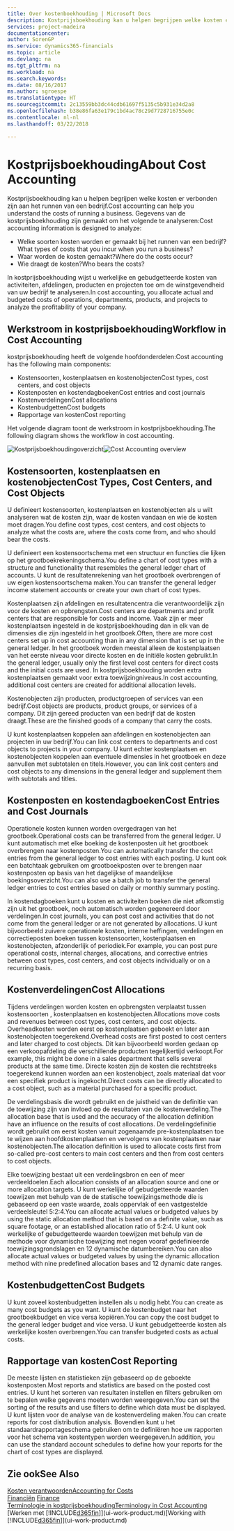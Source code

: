 ```yaml
---
title: Over kostenboekhouding | Microsoft Docs
description: Kostprijsboekhouding kan u helpen begrijpen welke kosten er verbonden zijn aan het runnen van een bedrijf.
services: project-madeira
documentationcenter: 
author: SorenGP
ms.service: dynamics365-financials
ms.topic: article
ms.devlang: na
ms.tgt_pltfrm: na
ms.workload: na
ms.search.keywords: 
ms.date: 08/16/2017
ms.author: sgroespe
ms.translationtype: HT
ms.sourcegitcommit: 2c13559bb3dc44cdb61697f5135c5b931e34d2a8
ms.openlocfilehash: b38e86fa63e179c1bd4ac78c29d7728716755e0c
ms.contentlocale: nl-nl
ms.lasthandoff: 03/22/2018

---
```

# <a name="about-cost-accounting"></a><span data-ttu-id="2cca3-103">Kostprijsboekhouding</span><span class="sxs-lookup"><span data-stu-id="2cca3-103">About Cost Accounting</span></span>
<span data-ttu-id="2cca3-104">Kostprijsboekhouding kan u helpen begrijpen welke kosten er verbonden zijn aan het runnen van een bedrijf.</span><span class="sxs-lookup"><span data-stu-id="2cca3-104">Cost accounting can help you understand the costs of running a business.</span></span> <span data-ttu-id="2cca3-105">Gegevens van de kostprijsboekhouding zijn gemaakt om het volgende te analyseren:</span><span class="sxs-lookup"><span data-stu-id="2cca3-105">Cost accounting information is designed to analyze:</span></span>  

-   <span data-ttu-id="2cca3-106">Welke soorten kosten worden er gemaakt bij het runnen van een bedrijf?</span><span class="sxs-lookup"><span data-stu-id="2cca3-106">What types of costs that you incur when you run a business?</span></span>  
-   <span data-ttu-id="2cca3-107">Waar worden de kosten gemaakt?</span><span class="sxs-lookup"><span data-stu-id="2cca3-107">Where do the costs occur?</span></span>  
-   <span data-ttu-id="2cca3-108">Wie draagt de kosten?</span><span class="sxs-lookup"><span data-stu-id="2cca3-108">Who bears the costs?</span></span>  

<span data-ttu-id="2cca3-109">In kostprijsboekhouding wijst u werkelijke en gebudgetteerde kosten van activiteiten, afdelingen, producten en projecten toe om de winstgevendheid van uw bedrijf te analyseren.</span><span class="sxs-lookup"><span data-stu-id="2cca3-109">In cost accounting, you allocate actual and budgeted costs of operations, departments, products, and projects to analyze the profitability of your company.</span></span>  

## <a name="workflow-in-cost-accounting"></a><span data-ttu-id="2cca3-110">Werkstroom in kostprijsboekhouding</span><span class="sxs-lookup"><span data-stu-id="2cca3-110">Workflow in Cost Accounting</span></span>  
<span data-ttu-id="2cca3-111">kostprijsboekhouding heeft de volgende hoofdonderdelen:</span><span class="sxs-lookup"><span data-stu-id="2cca3-111">Cost accounting has the following main components:</span></span>  

-   <span data-ttu-id="2cca3-112">Kostensoorten, kostenplaatsen en kostenobjecten</span><span class="sxs-lookup"><span data-stu-id="2cca3-112">Cost types, cost centers, and cost objects</span></span>  
-   <span data-ttu-id="2cca3-113">Kostenposten en kostendagboeken</span><span class="sxs-lookup"><span data-stu-id="2cca3-113">Cost entries and cost journals</span></span>  
-   <span data-ttu-id="2cca3-114">Kostenverdelingen</span><span class="sxs-lookup"><span data-stu-id="2cca3-114">Cost allocations</span></span>  
-   <span data-ttu-id="2cca3-115">Kostenbudgetten</span><span class="sxs-lookup"><span data-stu-id="2cca3-115">Cost budgets</span></span>
-   <span data-ttu-id="2cca3-116">Rapportage van kosten</span><span class="sxs-lookup"><span data-stu-id="2cca3-116">Cost reporting</span></span>  

<span data-ttu-id="2cca3-117">Het volgende diagram toont de werkstroom in kostprijsboekhouding.</span><span class="sxs-lookup"><span data-stu-id="2cca3-117">The following diagram shows the workflow in cost accounting.</span></span>  

<span data-ttu-id="2cca3-118">![Kostprijsboekhoudingoverzicht](media/costaccountingoverview.png "CostAccountingOverview")</span><span class="sxs-lookup"><span data-stu-id="2cca3-118">![Cost Accounting overview](media/costaccountingoverview.png "CostAccountingOverview")</span></span>  

## <a name="cost-types-cost-centers-and-cost-objects"></a><span data-ttu-id="2cca3-119">Kostensoorten, kostenplaatsen en kostenobjecten</span><span class="sxs-lookup"><span data-stu-id="2cca3-119">Cost Types, Cost Centers, and Cost Objects</span></span>  
<span data-ttu-id="2cca3-120">U definieert kostensoorten, kostenplaatsen en kostenobjecten als u wilt analyseren wat de kosten zijn, waar de kosten vandaan en wie de kosten moet dragen.</span><span class="sxs-lookup"><span data-stu-id="2cca3-120">You define cost types, cost centers, and cost objects to analyze what the costs are, where the costs come from, and who should bear the costs.</span></span>  

<span data-ttu-id="2cca3-121">U definieert een kostensoortschema met een structuur en functies die lijken op het grootboekrekeningschema.</span><span class="sxs-lookup"><span data-stu-id="2cca3-121">You define a chart of cost types with a structure and functionality that resembles the general ledger chart of accounts.</span></span> <span data-ttu-id="2cca3-122">U kunt de resultatenrekening van het grootboek overbrengen of uw eigen kostensoortschema maken.</span><span class="sxs-lookup"><span data-stu-id="2cca3-122">You can transfer the general ledger income statement accounts or create your own chart of cost types.</span></span>  

<span data-ttu-id="2cca3-123">Kostenplaatsen zijn afdelingen en resultatencentra die verantwoordelijk zijn voor de kosten en opbrengsten.</span><span class="sxs-lookup"><span data-stu-id="2cca3-123">Cost centers are departments and profit centers that are responsible for costs and income.</span></span> <span data-ttu-id="2cca3-124">Vaak zijn er meer kostenplaatsen ingesteld in de kostprijsboekhouding dan in elk van de dimensies die zijn ingesteld in het grootboek.</span><span class="sxs-lookup"><span data-stu-id="2cca3-124">Often, there are more cost centers set up in cost accounting than in any dimension that is set up in the general ledger.</span></span> <span data-ttu-id="2cca3-125">In het grootboek worden meestal alleen de kostenplaatsen van het eerste niveau voor directe kosten en de initiële kosten gebruikt.</span><span class="sxs-lookup"><span data-stu-id="2cca3-125">In the general ledger, usually only the first level cost centers for direct costs and the initial costs are used.</span></span> <span data-ttu-id="2cca3-126">In kostprijsboekhouding worden extra kostenplaatsen gemaakt voor extra toewijzingniveaus.</span><span class="sxs-lookup"><span data-stu-id="2cca3-126">In cost accounting, additional cost centers are created for additional allocation levels.</span></span>  

<span data-ttu-id="2cca3-127">Kostenobjecten zijn producten, productgroepen of services van een bedrijf.</span><span class="sxs-lookup"><span data-stu-id="2cca3-127">Cost objects are products, product groups, or services of a company.</span></span> <span data-ttu-id="2cca3-128">Dit zijn gereed producten van een bedrijf dat de kosten draagt.</span><span class="sxs-lookup"><span data-stu-id="2cca3-128">These are the finished goods of a company that carry the costs.</span></span>  

<span data-ttu-id="2cca3-129">U kunt kostenplaatsen koppelen aan afdelingen en kostenobjecten aan projecten in uw bedrijf.</span><span class="sxs-lookup"><span data-stu-id="2cca3-129">You can link cost centers to departments and cost objects to projects in your company.</span></span> <span data-ttu-id="2cca3-130">U kunt echter kostenplaatsen en kostenobjecten koppelen aan eventuele dimensies in het grootboek en deze aanvullen met subtotalen en titels.</span><span class="sxs-lookup"><span data-stu-id="2cca3-130">However, you can link cost centers and cost objects to any dimensions in the general ledger and supplement them with subtotals and titles.</span></span>  

## <a name="cost-entries-and-cost-journals"></a><span data-ttu-id="2cca3-131">Kostenposten en kostendagboeken</span><span class="sxs-lookup"><span data-stu-id="2cca3-131">Cost Entries and Cost Journals</span></span>  
<span data-ttu-id="2cca3-132">Operationele kosten kunnen worden overgedragen van het grootboek.</span><span class="sxs-lookup"><span data-stu-id="2cca3-132">Operational costs can be transferred from the general ledger.</span></span> <span data-ttu-id="2cca3-133">U kunt automatisch met elke boeking de kostenposten uit het grootboek overbrengen naar kostenposten.</span><span class="sxs-lookup"><span data-stu-id="2cca3-133">You can automatically transfer the cost entries from the general ledger to cost entries with each posting.</span></span> <span data-ttu-id="2cca3-134">U kunt ook een batchtaak gebruiken om grootboekposten over te brengen naar kostenposten op basis van het dagelijkse of maandelijkse boekingsoverzicht.</span><span class="sxs-lookup"><span data-stu-id="2cca3-134">You can also use a batch job to transfer the general ledger entries to cost entries based on daily or monthly summary posting.</span></span>  

<span data-ttu-id="2cca3-135">In kostendagboeken kunt u kosten en activiteiten boeken die niet afkomstig zijn uit het grootboek, noch automatisch worden gegenereerd door verdelingen.</span><span class="sxs-lookup"><span data-stu-id="2cca3-135">In cost journals, you can post cost and activities that do not come from the general ledger or are not generated by allocations.</span></span> <span data-ttu-id="2cca3-136">U kunt bijvoorbeeld zuivere operationele kosten, interne heffingen, verdelingen en correctieposten boeken tussen kostensoorten, kostenplaatsen en kostenobjecten, afzonderlijk of periodiek.</span><span class="sxs-lookup"><span data-stu-id="2cca3-136">For example, you can post pure operational costs, internal charges, allocations, and corrective entries between cost types, cost centers, and cost objects individually or on a recurring basis.</span></span>  

## <a name="cost-allocations"></a><span data-ttu-id="2cca3-137">Kostenverdelingen</span><span class="sxs-lookup"><span data-stu-id="2cca3-137">Cost Allocations</span></span>  
<span data-ttu-id="2cca3-138">Tijdens verdelingen worden kosten en opbrengsten verplaatst tussen kostensoorten , kostenplaatsen en kostenobjecten.</span><span class="sxs-lookup"><span data-stu-id="2cca3-138">Allocations move costs and revenues between cost types, cost centers, and cost objects.</span></span> <span data-ttu-id="2cca3-139">Overheadkosten worden eerst op kostenplaatsen geboekt en later aan kostenobjecten toegerekend.</span><span class="sxs-lookup"><span data-stu-id="2cca3-139">Overhead costs are first posted to cost centers and later charged to cost objects.</span></span> <span data-ttu-id="2cca3-140">Dit kan bijvoorbeeld worden gedaan op een verkoopafdeling die verschillende producten tegelijkertijd verkoopt.</span><span class="sxs-lookup"><span data-stu-id="2cca3-140">For example, this might be done in a sales department that sells several products at the same time.</span></span> <span data-ttu-id="2cca3-141">Directe kosten zijn de kosten die rechtstreeks toegerekend kunnen worden aan een kostenobject, zoals materiaal dat voor een specifiek product is ingekocht.</span><span class="sxs-lookup"><span data-stu-id="2cca3-141">Direct costs can be directly allocated to a cost object, such as a material purchased for a specific product.</span></span>  

<span data-ttu-id="2cca3-142">De verdelingsbasis die wordt gebruikt en de juistheid van de definitie van de toewijzing zijn van invloed op de resultaten van de kostenverdeling.</span><span class="sxs-lookup"><span data-stu-id="2cca3-142">The allocation base that is used and the accuracy of the allocation definition have an influence on the results of cost allocations.</span></span> <span data-ttu-id="2cca3-143">De verdelingdefinitie wordt gebruikt om eerst kosten vanuit zogenaamde pre-kostenplaatsen toe te wijzen aan hoofdkostenplaatsen en vervolgens van kostenplaatsen naar kostenobjecten.</span><span class="sxs-lookup"><span data-stu-id="2cca3-143">The allocation definition is used to allocate costs first from so-called pre-cost centers to main cost centers and then from cost centers to cost objects.</span></span>  

<span data-ttu-id="2cca3-144">Elke toewijzing bestaat uit een verdelingsbron en een of meer verdeeldoelen.</span><span class="sxs-lookup"><span data-stu-id="2cca3-144">Each allocation consists of an allocation source and one or more allocation targets.</span></span> <span data-ttu-id="2cca3-145">U kunt werkelijke of gebudgetteerde waarden toewijzen met behulp van de de statische toewijzingsmethode die is gebaseerd op een vaste waarde, zoals oppervlak of een vastgestelde verdeelsleutel 5:2:4.</span><span class="sxs-lookup"><span data-stu-id="2cca3-145">You can allocate actual values or budgeted values by using the static allocation method that is based on a definite value, such as square footage, or an established allocation ratio of 5:2:4.</span></span> <span data-ttu-id="2cca3-146">U kunt ook werkelijke of gebudgetteerde waarden toewijzen met behulp van de methode voor dynamische toewijzing met negen vooraf gedefinieerde toewijzingsgrondslagen en 12 dynamische datumbereiken.</span><span class="sxs-lookup"><span data-stu-id="2cca3-146">You can also allocate actual values or budgeted values by using the dynamic allocation method with nine predefined allocation bases and 12 dynamic date ranges.</span></span>  

## <a name="cost-budgets"></a><span data-ttu-id="2cca3-147">Kostenbudgetten</span><span class="sxs-lookup"><span data-stu-id="2cca3-147">Cost Budgets</span></span>  
<span data-ttu-id="2cca3-148">U kunt zoveel kostenbudgetten instellen als u nodig hebt.</span><span class="sxs-lookup"><span data-stu-id="2cca3-148">You can create as many cost budgets as you want.</span></span> <span data-ttu-id="2cca3-149">U kunt de kostenbudget naar het grootboekbudget en vice versa kopiëren.</span><span class="sxs-lookup"><span data-stu-id="2cca3-149">You can copy the cost budget to the general ledger budget and vice versa.</span></span> <span data-ttu-id="2cca3-150">U kunt gebudgetteerde kosten als werkelijke kosten overbrengen.</span><span class="sxs-lookup"><span data-stu-id="2cca3-150">You can transfer budgeted costs as actual costs.</span></span>  

## <a name="cost-reporting"></a><span data-ttu-id="2cca3-151">Rapportage van kosten</span><span class="sxs-lookup"><span data-stu-id="2cca3-151">Cost Reporting</span></span>  
<span data-ttu-id="2cca3-152">De meeste lijsten en statistieken zijn gebaseerd op de geboekte kostenposten.</span><span class="sxs-lookup"><span data-stu-id="2cca3-152">Most reports and statistics are based on the posted cost entries.</span></span> <span data-ttu-id="2cca3-153">U kunt het sorteren van resultaten instellen en filters gebruiken om te bepalen welke gegevens moeten worden weergegeven.</span><span class="sxs-lookup"><span data-stu-id="2cca3-153">You can set the sorting of the results and use filters to define which data must be displayed.</span></span> <span data-ttu-id="2cca3-154">U kunt lijsten voor de analyse van de kostenverdeling maken.</span><span class="sxs-lookup"><span data-stu-id="2cca3-154">You can create reports for cost distribution analysis.</span></span> <span data-ttu-id="2cca3-155">Bovendien kunt u het standaardrapportageschema gebruiken om te definiëren hoe uw rapporten voor het schema van kostentypen worden weergegeven.</span><span class="sxs-lookup"><span data-stu-id="2cca3-155">In addition, you can use the standard account schedules to define how your reports for the chart of cost types are displayed.</span></span>  

## <a name="see-also"></a><span data-ttu-id="2cca3-156">Zie ook</span><span class="sxs-lookup"><span data-stu-id="2cca3-156">See Also</span></span>  
 [<span data-ttu-id="2cca3-157">Kosten verantwoorden</span><span class="sxs-lookup"><span data-stu-id="2cca3-157">Accounting for Costs</span></span>](finance-manage-cost-accounting.md)  
 <span data-ttu-id="2cca3-158">[Financiën](finance.md) </span><span class="sxs-lookup"><span data-stu-id="2cca3-158">[Finance](finance.md) </span></span>  
 [<span data-ttu-id="2cca3-159">Terminologie in kostprijsboekhouding</span><span class="sxs-lookup"><span data-stu-id="2cca3-159">Terminology in Cost Accounting</span></span>](finance-terminology-in-cost-accounting.md)  
 <span data-ttu-id="2cca3-160">[Werken met [!INCLUDE[d365fin](includes/d365fin_md.md)]](ui-work-product.md)</span><span class="sxs-lookup"><span data-stu-id="2cca3-160">[Working with [!INCLUDE[d365fin](includes/d365fin_md.md)]](ui-work-product.md)</span></span>

